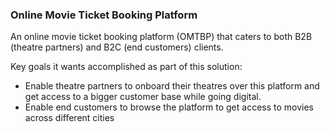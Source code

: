 ### Online Movie Ticket Booking Platform

An online movie ticket booking platform (OMTBP) that caters to both B2B (theatre partners) and B2C (end customers) clients.

Key goals it wants accomplished as part of this solution:
- Enable theatre partners to onboard their theatres over this platform and get access to a bigger customer base while going digital.
- Enable end customers to browse the platform to get access to movies across different cities
